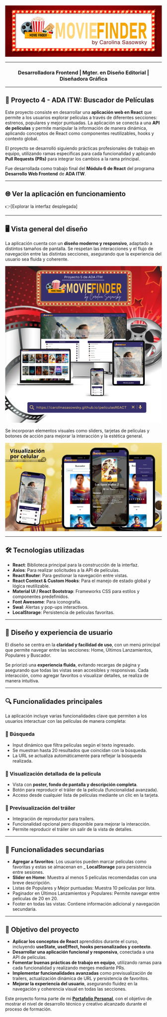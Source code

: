 <p align="center">
  <img src="assets/marquesina_cabecera.png" alt="Encabezado Buscador de Peliculas" width="600">
</p>

________________________________

### <p align="center"> Desarrolladora Frontend | Mgter. en Diseño Editorial | Diseñadora Gráfica </p>

________________________________

## 🌟 Proyecto 4 - ADA ITW: Buscador de Películas

Este proyecto consiste en desarrollar una **aplicación web en React** que permite a los usuarios explorar películas a través de diferentes secciones: estrenos, populares y mejor puntuadas. La aplicación se conecta a una **API de películas** y permite manipular la información de manera dinámica, aplicando conceptos de React como componentes reutilizables, hooks y contexto global.  

El proyecto se desarrolló siguiendo prácticas profesionales de trabajo en equipo, utilizando ramas específicas para cada funcionalidad y aplicando **Pull Requests (PRs)** para integrar los cambios a la rama principal.


Fue desarrollada como trabajo final del **Módulo 6 de React** del programa **Desarrollo Web Frontend** de **ADA ITW**.

________________________________

## 🌐 Ver la aplicación en funcionamiento

👉[Explorar la interfaz desplegada]


________________________________

## 🖥️ Vista general del diseño

La aplicación cuenta con un **diseño moderno y responsivo**, adaptado a distintos tamaños de pantalla. Se respetan las interacciones y el flujo de navegación entre las distintas secciones, asegurando que la experiencia del usuario sea fluida y coherente.

<p align="center">
  <img src="assets/portadaREADME_buscadorDePelis.png" alt="Diseño responsivo del buscador de películas">
</p>

Se incorporan elementos visuales como sliders, tarjetas de películas y botones de acción para mejorar la interacción y la estética general.


<p align="center">
  <img src="assets/visualizacion_por_celular.png" alt="Diseño responsivo del buscador de peliculas">
</p>

________________________________

## 🛠️ Tecnologías utilizadas

- **React**: Biblioteca principal para la construcción de la interfaz.  
- **Axios**: Para realizar solicitudes a la API de películas.  
- **React Router**: Para gestionar la navegación entre vistas.  
- **React Context & Custom Hooks**: Para el manejo de estado global y lógica reutilizable.  
- **Material UI / React Bootstrap**: Frameworks CSS para estilos y componentes predefinidos.  
- **Font Awesome**: Para iconografía.  
- **Swal**: Alertas y pop-ups interactivos.  
- **LocalStorage**: Persistencia de películas favoritas.  

________________________________

## 🎨 Diseño y experiencia de usuario

El diseño se centra en la **claridad y facilidad de uso**, con un menú principal que permite navegar entre las secciones: Home, Últimos Lanzamientos, Populares y Buscador.  

Se priorizó una **experiencia fluida**, evitando recargas de página y asegurando que todas las vistas sean accesibles y responsivas. Cada interacción, como agregar favoritos o visualizar detalles, se realiza de manera intuitiva.

________________________________

## 🔍 Funcionalidades principales

La aplicación incluye varias funcionalidades clave que permiten a los usuarios interactuar con las películas de manera completa:

### 🔹 Búsqueda
- Input dinámico que filtra películas según el texto ingresado.  
- Se muestran hasta 20 resultados que coincidan con la búsqueda.  
- La URL se actualiza automáticamente para reflejar la búsqueda realizada.

### 🔹 Visualización detallada de la película
- Vista con **poster, fondo de pantalla y descripción completa**.  
- Botón para reproducir el tráiler de la película (funcionalidad avanzada).  
- Acceso desde cualquier lista de películas mediante un clic en la tarjeta.  

### 🔹 Previsualización del tráiler
- Integración de reproductor para trailers.  
- Funcionalidad opcional pero disponible para mejorar la interacción.  
- Permite reproducir el tráiler sin salir de la vista de detalles.

________________________________

## 🧩 Funcionalidades secundarias

- **Agregar a favoritos**: Los usuarios pueden marcar películas como favoritas y estas se almacenan en _ **LocalStorage** para persistencia entre sesiones.  
- **Slider en Home**: Muestra al menos 5 películas recomendadas con una breve descripción.  
- Listas de Populares y Mejor puntuadas: Muestra 10 películas por lista.  
- Paginador en Últimos Lanzamientos y Populares: Permite navegar entre películas de 20 en 20.  
- Footer en todas las vistas: Contiene información adicional y navegación secundaria. 

________________________________

## 📂 Objetivo del proyecto

- **Aplicar los conceptos de React** aprendidos durante el curso, incluyendo **useState, useEffect, hooks personalizados y contexto**.  
- **Desarrollar una aplicación funcional y responsiva**, conectada a una API de películas.  
- **Fomentar buenas prácticas de trabajo en equipo**, utilizando ramas para cada funcionalidad y realizando merges mediante PRs.  
- **Implementar funcionalidades avanzadas** como previsualización de trailers, actualización dinámica de URL y persistencia de favoritos.  
- **Mejorar la experiencia del usuario**, asegurando fluidez en la navegación y coherencia visual en todas las secciones.

Este proyecto forma parte de mi [**Portafolio Personal**](https://carolinasasowsky.github.io/proyecto-portafolio/), con el objetivo de mostrar el nivel de desarrollo técnico y creativo alcanzado durante el proceso de formación.
